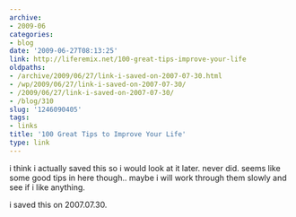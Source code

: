 ```yaml
---
archive:
- 2009-06
categories:
- blog
date: '2009-06-27T08:13:25'
link: http://liferemix.net/100-great-tips-improve-your-life
oldpaths:
- /archive/2009/06/27/link-i-saved-on-2007-07-30.html
- /wp/2009/06/27/link-i-saved-on-2007-07-30/
- /2009/06/27/link-i-saved-on-2007-07-30/
- /blog/310
slug: '1246090405'
tags:
- links
title: '100 Great Tips to Improve Your Life'
type: link
---
```


i think i actually saved this so i would look at it later. never did.
seems like some good tips in here though.. maybe i will work through them
slowly and see if i like anything.

i saved this on 2007.07.30.

